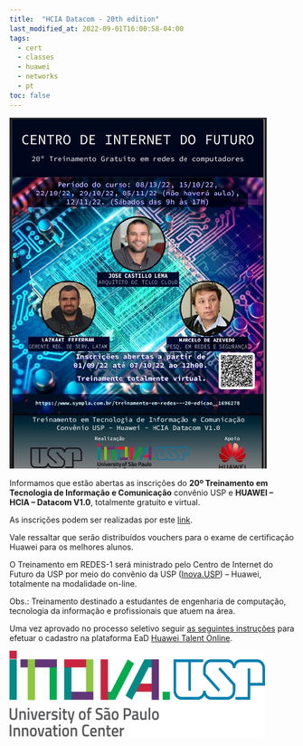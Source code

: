 ```yaml
---
title:  "HCIA Datacom - 20th edition"
last_modified_at: 2022-09-01T16:00:58-04:00
tags:
  - cert
  - classes
  - huawei
  - networks
  - pt
toc: false
---
```


[![](/assets/images/posts/2022-09-01-hcia-20.jpeg)](https://www.sympla.com.br/treinamento-em-redes---20-edicao__1696278)

Informamos que estão abertas as inscrições do **20º Treinamento em Tecnologia de Informação e Comunicação** convênio USP e **HUAWEI – HCIA – Datacom V1.0**, totalmente gratuito e virtual.

As inscrições podem ser realizadas por este [link](https://www.sympla.com.br/treinamento-em-redes---20-edicao__1696278).

Vale ressaltar que serão distribuídos vouchers para o exame de certificação Huawei para os melhores alunos.

O Treinamento em REDES-1 será ministrado pelo Centro de Internet do Futuro da USP por meio do convênio da USP ([Inova.USP](https://inova.usp.br/)) – Huawei, totalmente na modalidade on-line.

Obs.: Treinamento destinado a estudantes de engenharia de computação, tecnologia da informação e profissionais que atuem na área.

Uma vez aprovado no processo seletivo seguir [as seguintes instruções](/haina-talent) para efetuar o cadastro na plataforma EaD [Huawei Talent Online](https://e.huawei.com/en/talent).

[![](/assets/images/posts/2021-03-26-hcia-15/2.png)](https://inova.usp.br/)
